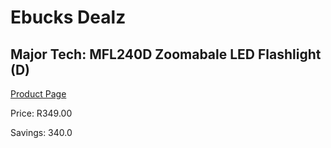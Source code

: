 
# Ebucks Dealz
## Major Tech: MFL240D Zoomabale LED Flashlight (D)
[Product Page](https://www.ebucks.com/web/shop/productSelected.do?prodId=1129498335&catId=714962196)

Price: R349.00

Savings: 340.0


	